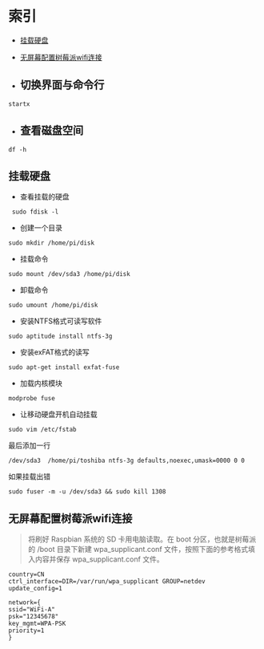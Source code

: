 # 索引

* [挂载硬盘](#挂载硬盘)

* [无屏幕配置树莓派wifi连接](#无屏幕配置树莓派wifi连接)

* ## 切换界面与命令行

` startx `

* ## 查看磁盘空间
 
 `df -h`

## 挂载硬盘
 * 查看挂载的硬盘

` sudo fdisk -l`

* 创建一个目录

`sudo mkdir /home/pi/disk`

* 挂载命令

`sudo mount /dev/sda3 /home/pi/disk`

* 卸载命令

`sudo umount /home/pi/disk`

* 安装NTFS格式可读写软件

`sudo aptitude install ntfs-3g`

* 安装exFAT格式的读写

`sudo apt-get install exfat-fuse`

* 加载内核模块

`modprobe fuse`

* 让移动硬盘开机自动挂载

`sudo vim /etc/fstab`

最后添加一行

`/dev/sda3  /home/pi/toshiba ntfs-3g defaults,noexec,umask=0000 0 0`

如果挂载出错

`sudo fuser -m -u /dev/sda3 && sudo kill 1308`

## 无屏幕配置树莓派wifi连接
> 将刷好 Raspbian 系统的 SD 卡用电脑读取。在 boot 分区，也就是树莓派的 /boot 目录下新建 wpa_supplicant.conf 文件，按照下面的参考格式填入内容并保存 wpa_supplicant.conf 文件。
```
country=CN
ctrl_interface=DIR=/var/run/wpa_supplicant GROUP=netdev
update_config=1
 
network={
ssid="WiFi-A"
psk="12345678"
key_mgmt=WPA-PSK
priority=1
}

```